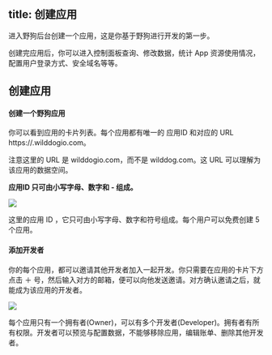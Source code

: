 title: 创建应用
---


进入野狗后台创建一个应用，这是你基于野狗进行开发的第一步。

创建完应用后，你可以进入控制面板查询、修改数据，统计 App 资源使用情况，配置用户登录方式、安全域名等等。

## 创建应用

#### 创建一个野狗应用
你可以看到应用的卡片列表。每个应用都有唯一的 应用ID 和对应的 URL https://<appId>.wilddogio.com。

注意这里的 URL 是 wilddogio.com，而不是 wilddog.com。这 URL 可以理解为该应用的数据空间。

**应用ID 只可由小写字母、数字和 - 组成。**

![](http://7u2r36.com1.z0.glb.clouddn.com/New%20app.gif%21thumbnail)

这里的应用 ID ，它只可由小写字母、数字和符号组成。每个用户可以免费创建 5 个应用。

#### 添加开发者

你的每个应用，都可以邀请其他开发者加入一起开发。你只需要在应用的卡片下方点击 ＋ 号，然后输入对方的邮箱，便可以向他发送邀请。对方确认邀请之后，就能成为该应用的开发者。


![](http://7u2r36.com1.z0.glb.clouddn.com/addUser.gif%21thumbnail)


每个应用只有一个拥有者(Owner)，可以有多个开发者(Developer)。拥有者有所有权限。开发者可以预览与配置数据，不能够移除应用，编辑账单、删除其他开发者。
